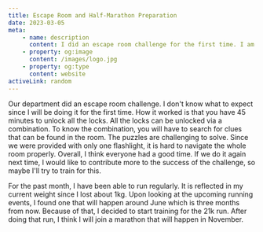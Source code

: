 ```yaml
---
title: Escape Room and Half-Marathon Preparation
date: 2023-03-05
meta:
    - name: description
      content: I did an escape room challenge for the first time. I am also preparing for a race on June 4.
    - property: og:image
      content: /images/logo.jpg
    - property: og:type
      content: website
activeLink: random
---
```


<script setup>
import BlogPost from './.vitepress/theme/components/BlogPost.vue';
</script>

<BlogPost>
  <div>

Our department did an escape room challenge. I don't know what to expect since I will be doing it for the first time. How it worked is that you have 45 minutes to unlock all the locks. All the locks can be unlocked via a combination. To know the combination, you will have to search for clues that can be found in the room. The puzzles are challenging to solve. Since we were provided with only one flashlight, it is hard to navigate the whole room properly. Overall, I think everyone had a good time. If we do it again next time, I would like to contribute more to the success of the challenge, so maybe I'll try to train for this.

For the past month, I have been able to run regularly. It is reflected in my current weight since I lost about 1kg. Upon looking at the upcoming running events, I found one that will happen around June which is three months from now. Because of that, I decided to start training for the 21k run. After doing that run, I think I will join a marathon that will happen in November.

  </div>
</BlogPost>
